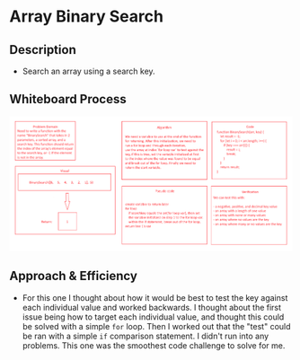 # Array Binary Search

## Description
- Search an array using a search key.

## Whiteboard Process
![Whiteboard diagram](./CC3.png)

## Approach & Efficiency
- For this one I thought about how it would be best to test the key against each individual value and worked backwards. I thought about the first issue being how to target each individual value, and thought this could be solved with a simple `for` loop. Then I worked out that the "test" could be ran with a simple `if` comparison statement. I didn't run into any problems. This one was the smoothest code challenge to solve for me.